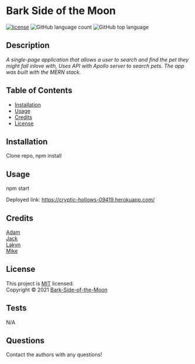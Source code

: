
  # Bark Side of the Moon
  [![license](https://img.shields.io/badge/License-MIT-brightgreen.svg)](https://choosealicense.com/licenses/mit/)
  ![GitHub language count](https://img.shields.io/github/languages/count/adamgmcfadden/Bark-Side-of-the-Moon)
  ![GitHub top language](https://img.shields.io/github/languages/top/adamgmcfadden/Bark-Side-of-the-Moon)
  
  ## Description
  _A single-page application that allows a user to search and find the pet they might fall inlove with, Uses API with Apollo server to search pets. The app was built with the MERN stack._
  
  ## Table of Contents
  * [Installation](#installation)
  * [Usage](#usage)
  * [Credits](#credits)
  * [License](#license)
  ## Installation
  Clone repo, npm install
  
  ## Usage 
  npm start
  
  Deployed link:  https://cryptic-hollows-09419.herokuapp.com/

  ## Credits
  [Adam](https://github.com/adamgmcfadden)<br>[Jack](https://github.com/jackloveday-git)<br>[Lakyn](https://github.com/LakynFelix)<br>[Mike](https://github.com/Wizeeee)

  ## License
  This project is [MIT](https://choosealicense.com/licenses/mit/) licensed.<br />
  Copyright © 2021 [Bark-Side-of-the-Moon](https://github.com/adamgmcfadden/Bark-Side-of-the-Moon)

  
  ## Tests
  N/A
  ## Questions
  Contact the authors with any questions!<br>
  